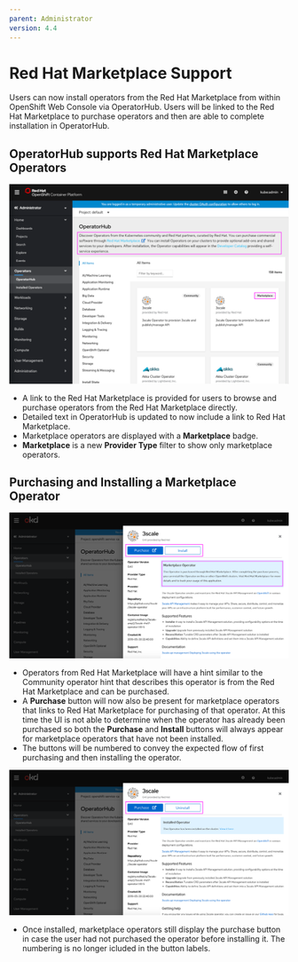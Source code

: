 ```yaml
---
parent: Administrator
version: 4.4
---
```


# Red Hat Marketplace Support

Users can now install operators from the Red Hat Marketplace from within OpenShift Web Console via OperatorHub. Users will be linked to the Red Hat Marketplace to purchase operators and then are able to complete installation in OperatorHub.

## OperatorHub supports Red Hat Marketplace Operators

![Cluster dashboard status card message click](img/1-1-linktomarketplace.png)
- A link to the Red Hat Marketplace is provided for users to browse and purchase operators from the Red Hat Marketplace directly.
- Detailed text in OperatorHub is updated to now include a link to Red Hat Marketplace.
- Marketplace operators are displayed with a **Marketplace** badge.
- **Marketplace** is a new **Provider Type** filter to show only marketplace operators.

## Purchasing and Installing a Marketplace Operator

![Cluster dashboard status card message click](img/1-2-purchasemarketplace.png)
- Operators from Red Hat Marketplace will have a hint similar to the Community operator hint that describes this operator is from the Red Hat Marketplace and can be purchased.
- A **Purchase** button will now also be present for marketplace operators that links to Red Hat Marketplace for purchasing of that operator. At this time the UI is not able to determine when the operator has already been purchased so both the **Purchase** and **Install** buttons will always appear for marketplace operators that have not been installed.
- The buttons will be numbered to convey the expected flow of first purchasing and then installing the operator.

![Cluster dashboard status card message click](img/1-3-purchasemarketplace-installed.png)

- Once installed, marketplace operators still display the purchase button in case the user had not purchased the operator before installing it. The numbering is no longer icluded in the button labels.